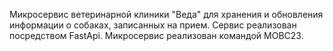 Микросервис ветеринарной клиники "Веда" для хранения и обновления информации о собаках, записанных на прием.
Сервис реализован посредством FastApi.
Микросервис реализован командой МОВС23.
